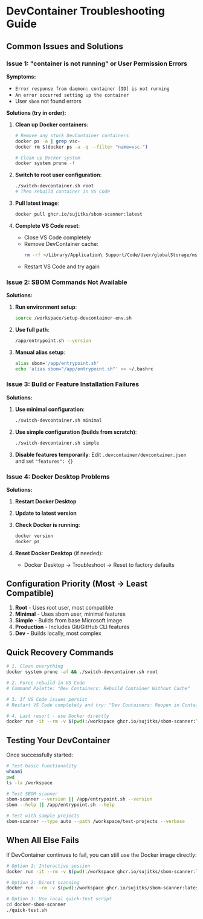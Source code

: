 # DevContainer Troubleshooting Guide

## Common Issues and Solutions

### Issue 1: "container is not running" or User Permission Errors

**Symptoms:**
- `Error response from daemon: container [ID] is not running`
- `An error occurred setting up the container`
- User `sbom` not found errors

**Solutions (try in order):**

1. **Clean up Docker containers**:
   ```bash
   # Remove any stuck DevContainer containers
   docker ps -a | grep vsc-
   docker rm $(docker ps -a -q --filter "name=vsc-")
   
   # Clean up Docker system
   docker system prune -f
   ```

2. **Switch to root user configuration**:
   ```bash
   ./switch-devcontainer.sh root
   # Then rebuild container in VS Code
   ```

3. **Pull latest image**:
   ```bash
   docker pull ghcr.io/sujitks/sbom-scanner:latest
   ```

4. **Complete VS Code reset**:
   - Close VS Code completely
   - Remove DevContainer cache:
     ```bash
     rm -rf ~/Library/Application\ Support/Code/User/globalStorage/ms-vscode-remote.remote-containers
     ```
   - Restart VS Code and try again

### Issue 2: SBOM Commands Not Available

**Solutions:**
1. **Run environment setup**:
   ```bash
   source /workspace/setup-devcontainer-env.sh
   ```

2. **Use full path**:
   ```bash
   /app/entrypoint.sh --version
   ```

3. **Manual alias setup**:
   ```bash
   alias sbom='/app/entrypoint.sh'
   echo 'alias sbom="/app/entrypoint.sh"' >> ~/.bashrc
   ```

### Issue 3: Build or Feature Installation Failures

**Solutions:**
1. **Use minimal configuration**:
   ```bash
   ./switch-devcontainer.sh minimal
   ```

2. **Use simple configuration (builds from scratch)**:
   ```bash
   ./switch-devcontainer.sh simple
   ```

3. **Disable features temporarily**:
   Edit `.devcontainer/devcontainer.json` and set `"features": {}`

### Issue 4: Docker Desktop Problems

**Solutions:**
1. **Restart Docker Desktop**
2. **Update to latest version**
3. **Check Docker is running**:
   ```bash
   docker version
   docker ps
   ```

4. **Reset Docker Desktop** (if needed):
   - Docker Desktop → Troubleshoot → Reset to factory defaults

## Configuration Priority (Most → Least Compatible)

1. **Root** - Uses root user, most compatible
2. **Minimal** - Uses sbom user, minimal features  
3. **Simple** - Builds from base Microsoft image
4. **Production** - Includes Git/GitHub CLI features
5. **Dev** - Builds locally, most complex

## Quick Recovery Commands

```bash
# 1. Clean everything
docker system prune -af && ./switch-devcontainer.sh root

# 2. Force rebuild in VS Code
# Command Palette: "Dev Containers: Rebuild Container Without Cache"

# 3. If VS Code issues persist
# Restart VS Code completely and try: "Dev Containers: Reopen in Container"

# 4. Last resort - use Docker directly
docker run -it --rm -v $(pwd):/workspace ghcr.io/sujitks/sbom-scanner:latest /bin/bash
```

## Testing Your DevContainer

Once successfully started:

```bash
# Test basic functionality
whoami
pwd
ls -la /workspace

# Test SBOM scanner
sbom-scanner --version || /app/entrypoint.sh --version
sbom --help || /app/entrypoint.sh --help

# Test with sample projects
sbom-scanner --type auto --path /workspace/test-projects --verbose
```

## When All Else Fails

If DevContainer continues to fail, you can still use the Docker image directly:

```bash
# Option 1: Interactive session
docker run -it --rm -v $(pwd):/workspace ghcr.io/sujitks/sbom-scanner:latest /bin/bash

# Option 2: Direct scanning
docker run --rm -v $(pwd):/workspace ghcr.io/sujitks/sbom-scanner:latest --type auto --path /workspace

# Option 3: Use local quick-test script
cd docker-sbom-scanner
./quick-test.sh
```